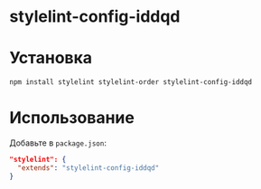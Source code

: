 # stylelint-config-iddqd

# Установка

`npm install stylelint stylelint-order stylelint-config-iddqd`

# Использование

Добавьте в `package.json`:  

```json
"stylelint": {
  "extends": "stylelint-config-iddqd"
}
```
